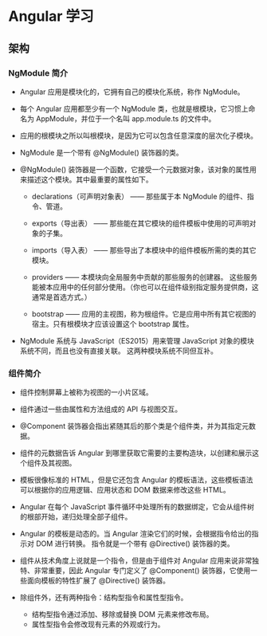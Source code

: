 # Angular 学习

## 架构

### NgModule 简介

* Angular 应用是模块化的，它拥有自己的模块化系统，称作 NgModule。  

* 每个 Angular 应用都至少有一个 NgModule 类，也就是根模块，它习惯上命名为 AppModule，并位于一个名叫 app.module.ts 的文件中。  

* 应用的根模块之所以叫根模块，是因为它可以包含任意深度的层次化子模块。  

* NgModule 是一个带有 @NgModule() 装饰器的类。  

* @NgModule() 装饰器是一个函数，它接受一个元数据对象，该对象的属性用来描述这个模块。其中最重要的属性如下。  

    * declarations（可声明对象表） —— 那些属于本 NgModule 的组件、指令、管道。

    * exports（导出表） —— 那些能在其它模块的组件模板中使用的可声明对象的子集。

    * imports（导入表） —— 那些导出了本模块中的组件模板所需的类的其它模块。

    * providers —— 本模块向全局服务中贡献的那些服务的创建器。 这些服务能被本应用中的任何部分使用。（你也可以在组件级别指定服务提供商，这通常是首选方式。）

    * bootstrap —— 应用的主视图，称为根组件。它是应用中所有其它视图的宿主。只有根模块才应该设置这个 bootstrap 属性。

* NgModule 系统与 JavaScript（ES2015）用来管理 JavaScript 对象的模块系统不同，而且也没有直接关联。 这两种模块系统不同但互补。  

### 组件简介

* 组件控制屏幕上被称为视图的一小片区域。  

* 组件通过一些由属性和方法组成的 API 与视图交互。  

* @Component 装饰器会指出紧随其后的那个类是个组件类，并为其指定元数据。  

* 组件的元数据告诉 Angular 到哪里获取它需要的主要构造块，以创建和展示这个组件及其视图。  

* 模板很像标准的 HTML，但是它还包含 Angular 的模板语法，这些模板语法可以根据你的应用逻辑、应用状态和 DOM 数据来修改这些 HTML。  

* Angular 在每个 JavaScript 事件循环中处理所有的数据绑定，它会从组件树的根部开始，递归处理全部子组件。  

* Angular 的模板是动态的。当 Angular 渲染它们的时候，会根据指令给出的指示对 DOM 进行转换。 指令就是一个带有 @Directive() 装饰器的类。  

* 组件从技术角度上说就是一个指令，但是由于组件对 Angular 应用来说非常独特、非常重要，因此 Angular 专门定义了 @Component() 装饰器，它使用一些面向模板的特性扩展了 @Directive() 装饰器。  

* 除组件外，还有两种指令：结构型指令和属性型指令。   
    * 结构型指令通过添加、移除或替换 DOM 元素来修改布局。  
    * 属性型指令会修改现有元素的外观或行为。  
